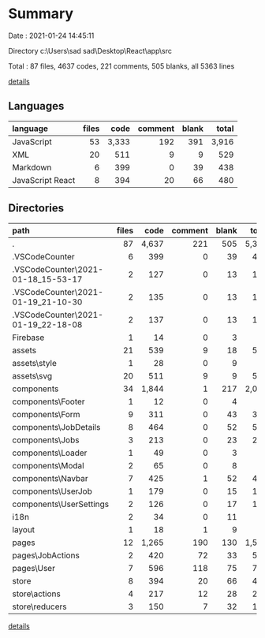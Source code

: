 # Summary

Date : 2021-01-24 14:45:11

Directory c:\Users\sad sad\Desktop\React\app\src

Total : 87 files,  4637 codes, 221 comments, 505 blanks, all 5363 lines

[details](details.md)

## Languages
| language | files | code | comment | blank | total |
| :--- | ---: | ---: | ---: | ---: | ---: |
| JavaScript | 53 | 3,333 | 192 | 391 | 3,916 |
| XML | 20 | 511 | 9 | 9 | 529 |
| Markdown | 6 | 399 | 0 | 39 | 438 |
| JavaScript React | 8 | 394 | 20 | 66 | 480 |

## Directories
| path | files | code | comment | blank | total |
| :--- | ---: | ---: | ---: | ---: | ---: |
| . | 87 | 4,637 | 221 | 505 | 5,363 |
| .VSCodeCounter | 6 | 399 | 0 | 39 | 438 |
| .VSCodeCounter\2021-01-18_15-53-17 | 2 | 127 | 0 | 13 | 140 |
| .VSCodeCounter\2021-01-19_21-10-30 | 2 | 135 | 0 | 13 | 148 |
| .VSCodeCounter\2021-01-19_22-18-08 | 2 | 137 | 0 | 13 | 150 |
| Firebase | 1 | 14 | 0 | 3 | 17 |
| assets | 21 | 539 | 9 | 18 | 566 |
| assets\style | 1 | 28 | 0 | 9 | 37 |
| assets\svg | 20 | 511 | 9 | 9 | 529 |
| components | 34 | 1,844 | 1 | 217 | 2,062 |
| components\Footer | 1 | 12 | 0 | 4 | 16 |
| components\Form | 9 | 311 | 0 | 43 | 354 |
| components\JobDetails | 8 | 464 | 0 | 52 | 516 |
| components\Jobs | 3 | 213 | 0 | 23 | 236 |
| components\Loader | 1 | 49 | 0 | 3 | 52 |
| components\Modal | 2 | 65 | 0 | 8 | 73 |
| components\Navbar | 7 | 425 | 1 | 52 | 478 |
| components\UserJob | 1 | 179 | 0 | 15 | 194 |
| components\UserSettings | 2 | 126 | 0 | 17 | 143 |
| i18n | 2 | 34 | 0 | 11 | 45 |
| layout | 1 | 18 | 1 | 9 | 28 |
| pages | 12 | 1,265 | 190 | 130 | 1,585 |
| pages\JobActions | 2 | 420 | 72 | 33 | 525 |
| pages\User | 7 | 596 | 118 | 75 | 789 |
| store | 8 | 394 | 20 | 66 | 480 |
| store\actions | 4 | 217 | 12 | 28 | 257 |
| store\reducers | 3 | 150 | 7 | 32 | 189 |

[details](details.md)